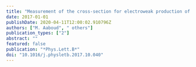 ```yaml
---
title: "Measurement of the cross-section for electroweak production of dijets in association with a Z boson in pp collisions at $sqrt s$ = 13 TeV with the ATLAS detector"
date: 2017-01-01
publishDate: 2020-04-11T12:00:02.910796Z
authors: ["M. Aaboud", " others"]
publication_types: ["2"]
abstract: ""
featured: false
publication: "*Phys.Lett.B*"
doi: "10.1016/j.physletb.2017.10.040"
---
```


